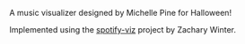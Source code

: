A music visualizer designed by Michelle Pine for Halloween!

Implemented using the [spotify-viz](https://github.com/zachwinter/spotify-viz) project by Zachary Winter. 
